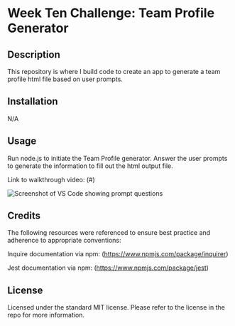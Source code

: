 # Week Ten Challenge: Team Profile Generator

## Description

This repository is where I build code to create an app to generate a team profile html file based on user prompts.

## Installation

N/A

## Usage

Run node.js to initiate the Team Profile generator. Answer the user prompts to generate the information to fill out the html output file.

Link to walkthrough video: (#)

![Screenshot of VS Code showing prompt questions](#)

## Credits

The following resources were referenced to ensure best practice and adherence to appropriate conventions:

Inquire documentation via npm: (https://www.npmjs.com/package/inquirer) 

Jest documentation via npm: (https://www.npmjs.com/package/jest)

## License

Licensed under the standard MIT license. Please refer to the license in the repo for more information.